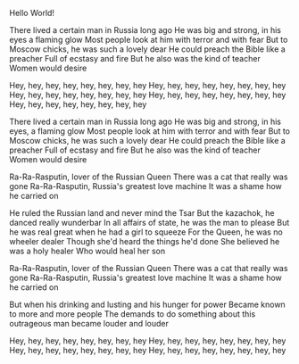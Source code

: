 Hello World!

There lived a certain man in Russia long ago
He was big and strong, in his eyes a flaming glow
Most people look at him with terror and with fear
But to Moscow chicks, he was such a lovely dear
He could preach the Bible like a preacher
Full of ecstasy and fire
But he also was the kind of teacher
Women would desire

Hey, hey, hey, hey, hey, hey, hey, hey
Hey, hey, hey, hey, hey, hey, hey, hey
Hey, hey, hey, hey, hey, hey, hey, hey
Hey, hey, hey, hey, hey, hey, hey, hey
Hey, hey, hey, hey, hey, hey, hey, hey

There lived a certain man in Russia long ago
He was big and strong, in his eyes, a flaming glow
Most people look at him with terror and with fear
But to Moscow chicks, he was such a lovely dear
He could preach the Bible like a preacher
Full of ecstasy and fire
But he also was the kind of teacher
Women would desire

Ra-Ra-Rasputin, lover of the Russian Queen
There was a cat that really was gone
Ra-Ra-Rasputin, Russia's greatest love machine
It was a shame how he carried on

He ruled the Russian land and never mind the Tsar
But the kazachok, he danced really wunderbar
In all affairs of state, he was the man to please
But he was real great when he had a girl to squeeze
For the Queen, he was no wheeler dealer
Though she'd heard the things he'd done
She believed he was a holy healer
Who would heal her son

Ra-Ra-Rasputin, lover of the Russian Queen
There was a cat that really was gone
Ra-Ra-Rasputin, Russia's greatest love machine
It was a shame how he carried on

But when his drinking and lusting and his hunger for power
Became known to more and more people
The demands to do something about this outrageous man became louder and louder

Hey, hey, hey, hey, hey, hey, hey, hey
Hey, hey, hey, hey, hey, hey, hey, hey
Hey, hey, hey, hey, hey, hey, hey, hey
Hey, hey, hey, hey, hey, hey, hey, hey

